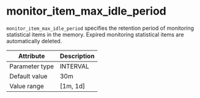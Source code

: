# monitor_item_max_idle_period

`monitor_item_max_idle_period` specifies the retention period of monitoring statistical items in the memory. Expired monitoring statistical items are automatically deleted.

| Attribute | Description |
|----------|---------|
| Parameter type | INTERVAL |
| Default value | 30m |
| Value range | [1m, 1d] |
